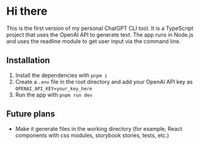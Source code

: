 # Hi there

This is the first version of my personal ChatGPT CLI tool. It is a TypeScript project that uses the OpenAI API to generate text. The app runs in Node.js and uses the readline module to get user input via the command line.

## Installation
1. Install the dependencies with `pnpm i`
2. Create a `.env` file in the root directory and add your OpenAI API key as `OPENAI_API_KEY=your_key_here`
3. Run the app with `pnpm run dev`

## Future plans
- Make it generate files in the working directory (for example, React components with css modules, storybook stories, tests, etc.)
